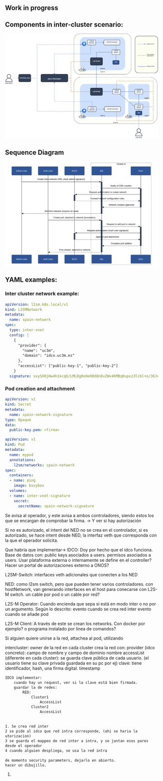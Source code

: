 

## Work in progress
## Components in inter-cluster scenario:

<p align="center">
  <img src="../assets/inter-cluster-arch.svg" width="600">
</p>

## Sequence Diagram

<p align="center">
  <img src="../assets/inter-cluster-diagram.svg" width="600">
</p>


## YAML examples:

### Inter cluster network example:

```yaml
apiVersion: l2sm.k8s.local/v1
kind: L2SMNetwork
metadata:
  name: spain-network
spec:
  type: inter-vnet
  config: |
    {
      "provider": {
        "name": "uc3m",
        "domain": "idco.uc3m.es"
      },
      "accessList": ["public-key-1", "public-key-2"]
    }
  signature: sxySO0jHw4h1kcqO/LMLDgOoOeH8dOn8vZWv4KMBq0upxz3lcbl+o/36JefpEwSlBJ6ukuKiQ79L4rsmmZgglk6y/VL54DFyLfPw9RJn3mzl99YE4qCaHyEBANSw+d5hPaJ/I8q+AMtjrYpglMTRPf0iMZQMNtMd0CdeX2V8aZOPCQP75PsZkWukPdoAK/++y1vbFQ6nQKagvpUZfr7Ecb4/QY+hIAzepm6N6lNiFNTgj6lGTrFK0qCVfRhMD+vXbBP6xzZjB2N1nIheK9vx7kvj3HORjZ+odVMa+AOU5ShSKpzXTvknrtcRTcWWmXPNUZLoq5k3U+z1g1OTFcjMdQ====

```

### Pod creation and attachment

```yaml
apiVersion: v1
kind: Secret
metadata:
  name: spain-network-signature
type: Opaque
data:
  public-key.pem: <firma>
```


```yaml
apiVersion: v1
kind: Pod
metadata:
  name: mypod
  annotations:
    l2sm/networks: spain-network
spec:
  containers:
  - name: ping
    image: busybox
  volumes:
  - name: inter-vnet-signature
    secret:
      secretName: spain-network-signature
```





Se avisa al operador, y este avisa a ambos controladores, siendo estos los que se encargan de comprobar la firma. -> Y ver si hay autorización

Si no es autorizado, el intent del NED no se crea en el controlador, si es autorizado, se hace intent desde NED, la interfaz veth que corresponda con la que el operador solicita.



Que habría que implementar-> 
IDCO:
  Doy por hecho que el idco funciona. 
  Base de datos con: public keys asociados a users. permisos asociados a users. Usar plataforma externa o internamente se define en el controller? Hacer un portal de autorizaciones externo a ONOS?

L2SM-Switch: 
  interfaces veth adicionales que conecten a los NED

NED: 
  como l2sm switch, pero que pueden tener varios controladores. con hostNetwork, van generando interfaces en el host para conecarse con L2S-M switch. un cable por pod o un cable por red?

L2S-M Operator:
  Cuando encienda que sepa si está en modo inter o no por un argumento.
  Según lo descrito:
    evento cuando se crea red inter
    evento cuando se añade pod 


L2S-M Client:
  A través de este se crean los networks. Con docker por ejemplo? o programa instalado por línea de comandos?


Si alguien quiere unirse a la red, attachea al pod, utilizando 

intercluster:
	owner de la red en cada cluster crea la red con:
		provider (idco concreto): campo de nombre y campo de dominio
		nombre
		accessList (diferente en cada cluster): se guarda clave pública de cada usuario. (el usuario tiene su clave privada guardada en su pc por ej)
			clave: tiene identificador, hash, una firma digital.
		timestamp
	
	IDCO implementar: 
		cuando hay un request, ver si la clave está bien firmada.
		guardar la de redes:
			RED:
				Cluster1
					AccessList
				Cluster2
					AccessList
	
	
	1. Se crea red inter
	2 se pide al idco que red intra corresponde, (ahi se haria la utorizacion)
	3 se guarda el mappeo de red inter a intra, y se juntan esos pares desde el operador
	4 cuando alguien despliega, se usa la red intra
	
	de momento security parameters, dejarlo en abierto.
	hacer un dibujillo.
1. 
